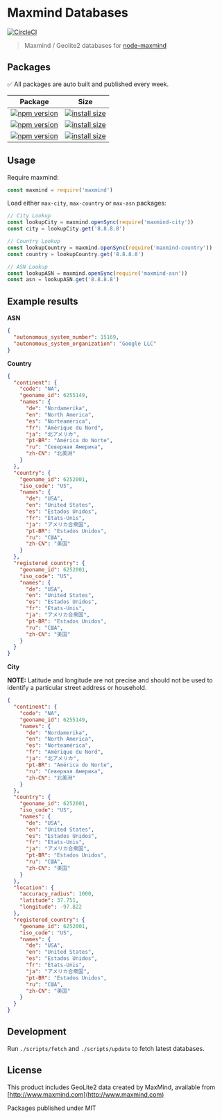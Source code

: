 # Maxmind Databases

[![CircleCI](https://img.shields.io/circleci/project/github/pi0/maxmind-databases.svg?style=flat-square)](https://circleci.com/gh/pi0/maxmind-databases)

> Maxmind / Geolite2 databases for [node-maxmind](https://github.com/runk/node-maxmind)

## Packages

✅ All packages are auto built and published every week.

Package  | Size
---------|------------------
[![npm version](https://badge.fury.io/js/maxmind-asn.svg)](https://badge.fury.io/js/maxmind-asn) | [![install size](https://packagephobia.now.sh/badge?p=maxmind-asn)](https://packagephobia.now.sh/result?p=maxmind-asn)
[![npm version](https://badge.fury.io/js/maxmind-country.svg)](https://badge.fury.io/js/maxmind-country) | [![install size](https://packagephobia.now.sh/badge?p=maxmind-country)](https://packagephobia.now.sh/result?p=maxmind-country)
[![npm version](https://badge.fury.io/js/maxmind-city.svg)](https://badge.fury.io/js/maxmind-city) | [![install size](https://packagephobia.now.sh/badge?p=maxmind-city)](https://packagephobia.now.sh/result?p=maxmind-city)


## Usage

Require maxmind:

```js
const maxmind = require('maxmind')
```

Load either `max-city`, `max-country` or `max-asn` packages:

```js
// City Lookup
const lookupCity = maxmind.openSync(require('maxmind-city'))
const city = lookupCity.get('8.8.8.8')

// Country Lookup
const lookupCountry = maxmind.openSync(require('maxmind-country'))
const country = lookupCountry.get('8.8.8.8')

// ASN Lookup
const lookupASN = maxmind.openSync(require('maxmind-asn'))
const asn = lookupASN.get('8.8.8.8')
```

## Example results

**ASN**

```json
{
  "autonomous_system_number": 15169,
  "autonomous_system_organization": "Google LLC"
}
```

**Country**

```json
{
  "continent": {
    "code": "NA",
    "geoname_id": 6255149,
    "names": {
      "de": "Nordamerika",
      "en": "North America",
      "es": "Norteamérica",
      "fr": "Amérique du Nord",
      "ja": "北アメリカ",
      "pt-BR": "América do Norte",
      "ru": "Северная Америка",
      "zh-CN": "北美洲"
    }
  },
  "country": {
    "geoname_id": 6252001,
    "iso_code": "US",
    "names": {
      "de": "USA",
      "en": "United States",
      "es": "Estados Unidos",
      "fr": "États-Unis",
      "ja": "アメリカ合衆国",
      "pt-BR": "Estados Unidos",
      "ru": "США",
      "zh-CN": "美国"
    }
  },
  "registered_country": {
    "geoname_id": 6252001,
    "iso_code": "US",
    "names": {
      "de": "USA",
      "en": "United States",
      "es": "Estados Unidos",
      "fr": "États-Unis",
      "ja": "アメリカ合衆国",
      "pt-BR": "Estados Unidos",
      "ru": "США",
      "zh-CN": "美国"
    }
  }
}
```

**City**

**NOTE:** Latitude and longitude are not precise and should not be used to identify a particular street address or household.

```json
{
  "continent": {
    "code": "NA",
    "geoname_id": 6255149,
    "names": {
      "de": "Nordamerika",
      "en": "North America",
      "es": "Norteamérica",
      "fr": "Amérique du Nord",
      "ja": "北アメリカ",
      "pt-BR": "América do Norte",
      "ru": "Северная Америка",
      "zh-CN": "北美洲"
    }
  },
  "country": {
    "geoname_id": 6252001,
    "iso_code": "US",
    "names": {
      "de": "USA",
      "en": "United States",
      "es": "Estados Unidos",
      "fr": "États-Unis",
      "ja": "アメリカ合衆国",
      "pt-BR": "Estados Unidos",
      "ru": "США",
      "zh-CN": "美国"
    }
  },
  "location": {
    "accuracy_radius": 1000,
    "latitude": 37.751,
    "longitude": -97.822
  },
  "registered_country": {
    "geoname_id": 6252001,
    "iso_code": "US",
    "names": {
      "de": "USA",
      "en": "United States",
      "es": "Estados Unidos",
      "fr": "États-Unis",
      "ja": "アメリカ合衆国",
      "pt-BR": "Estados Unidos",
      "ru": "США",
      "zh-CN": "美国"
    }
  }
}
```

## Development

Run `./scripts/fetch` and `./scripts/update` to fetch latest databases.

## License

This product includes GeoLite2 data created by MaxMind, available from [http://www.maxmind.com](http://www.maxmind.com)

Packages published under MIT
